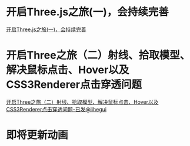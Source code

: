 # 开启Three.js之旅(一)，会持续完善

[开启Three.js之旅(一)，会持续完善](https://juejin.cn/spost/7387306775490117659)

# 开启Three之旅（二）射线、拾取模型、解决鼠标点击、Hover以及CSS3Renderer点击穿透问题

[开启Three之旅（二）射线、拾取模型、解决鼠标点击、Hover以及CSS3Renderer点击穿透问题-已发@lihegui](https://juejin.cn/post/7371716397297467401)

# 即将更新动画